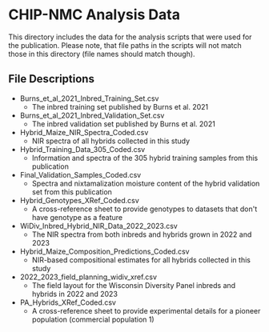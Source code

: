 # CHIP-NMC Analysis Data
This directory includes the data for the analysis scripts that were used for the publication. Please note, that file paths in the scripts will not match those in this directory (file names should match though).

## File Descriptions
- Burns_et_al_2021_Inbred_Training_Set.csv
  - The inbred training set published by Burns et al. 2021
- Burns_et_al_2021_Inbred_Validation_Set.csv
  - The inbred validation set published by Burns et al. 2021
- Hybrid_Maize_NIR_Spectra_Coded.csv
  - NIR spectra of all hybrids collected in this study
- Hybrid_Training_Data_305_Coded.csv
  - Information and spectra of the 305 hybrid training samples from this publication
- Final_Validation_Samples_Coded.csv
  - Spectra and nixtamalization moisture content of the hybrid validation set from this publication
- Hybrid_Genotypes_XRef_Coded.csv
  - A cross-reference sheet to provide genotypes to datasets that don't have genotype as a feature
- WiDiv_Inbred_Hybrid_NIR_Data_2022_2023.csv
  - The NIR spectra from both inbreds and hybrids grown in 2022 and 2023
- Hybrid_Maize_Composition_Predictions_Coded.csv
  - NIR-based compositional estimates for all hybrids collected in this study
- 2022_2023_field_planning_widiv_xref.csv
  - The field layout for the Wisconsin Diversity Panel inbreds and hybrids in 2022 and 2023
- PA_Hybrids_XRef_Coded.csv
  - A cross-reference sheet to provide experimental details for a pioneer population (commercial population 1)

